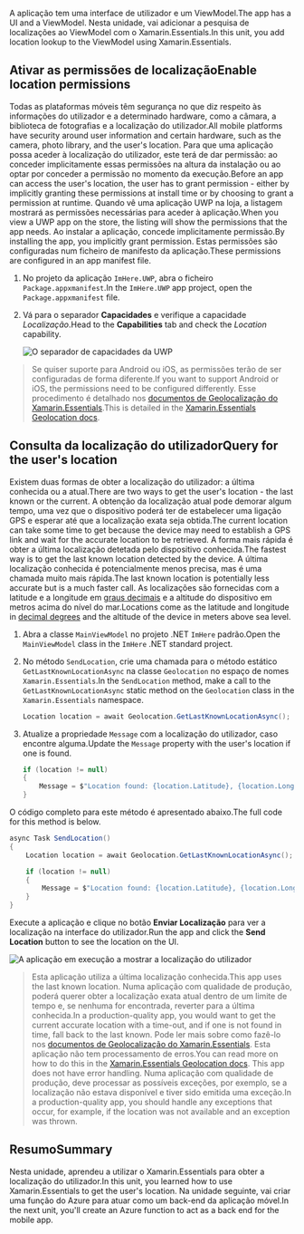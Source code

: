<span data-ttu-id="ca070-101">A aplicação tem uma interface de utilizador e um ViewModel.</span><span class="sxs-lookup"><span data-stu-id="ca070-101">The app has a UI and a ViewModel.</span></span> <span data-ttu-id="ca070-102">Nesta unidade, vai adicionar a pesquisa de localizações ao ViewModel com o Xamarin.Essentials.</span><span class="sxs-lookup"><span data-stu-id="ca070-102">In this unit, you add location lookup to the ViewModel using Xamarin.Essentials.</span></span>

## <a name="enable-location-permissions"></a><span data-ttu-id="ca070-103">Ativar as permissões de localização</span><span class="sxs-lookup"><span data-stu-id="ca070-103">Enable location permissions</span></span>

<span data-ttu-id="ca070-104">Todas as plataformas móveis têm segurança no que diz respeito às informações do utilizador e a determinado hardware, como a câmara, a biblioteca de fotografias e a localização do utilizador.</span><span class="sxs-lookup"><span data-stu-id="ca070-104">All mobile platforms have security around user information and certain hardware, such as the camera, photo library, and the user's location.</span></span> <span data-ttu-id="ca070-105">Para que uma aplicação possa aceder à localização do utilizador, este terá de dar permissão: ao conceder implicitamente essas permissões na altura da instalação ou ao optar por conceder a permissão no momento da execução.</span><span class="sxs-lookup"><span data-stu-id="ca070-105">Before an app can access the user's location, the user has to grant permission - either by implicitly granting these permissions at install time or by choosing to grant a permission at runtime.</span></span> <span data-ttu-id="ca070-106">Quando vê uma aplicação UWP na loja, a listagem mostrará as permissões necessárias para aceder à aplicação.</span><span class="sxs-lookup"><span data-stu-id="ca070-106">When you view a UWP app on the store, the listing will show the permissions that the app needs.</span></span> <span data-ttu-id="ca070-107">Ao instalar a aplicação, concede implicitamente permissão.</span><span class="sxs-lookup"><span data-stu-id="ca070-107">By installing the app, you implicitly grant permission.</span></span> <span data-ttu-id="ca070-108">Estas permissões são configuradas num ficheiro de manifesto da aplicação.</span><span class="sxs-lookup"><span data-stu-id="ca070-108">These permissions are configured in an app manifest file.</span></span>

1. <span data-ttu-id="ca070-109">No projeto da aplicação `ImHere.UWP`, abra o ficheiro `Package.appxmanifest`.</span><span class="sxs-lookup"><span data-stu-id="ca070-109">In the `ImHere.UWP` app project, open the `Package.appxmanifest` file.</span></span>

2. <span data-ttu-id="ca070-110">Vá para o separador **Capacidades** e verifique a capacidade *Localização*.</span><span class="sxs-lookup"><span data-stu-id="ca070-110">Head to the **Capabilities** tab and check the *Location* capability.</span></span>

    ![O separador de capacidades da UWP](../media/4-uwp-location-capability.png)

> <span data-ttu-id="ca070-112">Se quiser suporte para Android ou iOS, as permissões terão de ser configuradas de forma diferente.</span><span class="sxs-lookup"><span data-stu-id="ca070-112">If you want to support Android or iOS, the permissions need to be configured differently.</span></span> <span data-ttu-id="ca070-113">Esse procedimento é detalhado nos [documentos de Geolocalização do Xamarin.Essentials](https://docs.microsoft.com/xamarin/essentials/geolocation?tabs=android#getting-started).</span><span class="sxs-lookup"><span data-stu-id="ca070-113">This is detailed in the [Xamarin.Essentials Geolocation docs](https://docs.microsoft.com/xamarin/essentials/geolocation?tabs=android#getting-started).</span></span>

## <a name="query-for-the-users-location"></a><span data-ttu-id="ca070-114">Consulta da localização do utilizador</span><span class="sxs-lookup"><span data-stu-id="ca070-114">Query for the user's location</span></span>

<span data-ttu-id="ca070-115">Existem duas formas de obter a localização do utilizador: a última conhecida ou a atual.</span><span class="sxs-lookup"><span data-stu-id="ca070-115">There are two ways to get the user's location - the last known or the current.</span></span> <span data-ttu-id="ca070-116">A obtenção da localização atual pode demorar algum tempo, uma vez que o dispositivo poderá ter de estabelecer uma ligação GPS e esperar até que a localização exata seja obtida.</span><span class="sxs-lookup"><span data-stu-id="ca070-116">The current location can take some time to get because the device may need to establish a GPS link and wait for the accurate location to be retrieved.</span></span> <span data-ttu-id="ca070-117">A forma mais rápida é obter a última localização detetada pelo dispositivo conhecida.</span><span class="sxs-lookup"><span data-stu-id="ca070-117">The fastest way is to get the last known location detected by the device.</span></span> <span data-ttu-id="ca070-118">A última localização conhecida é potencialmente menos precisa, mas é uma chamada muito mais rápida.</span><span class="sxs-lookup"><span data-stu-id="ca070-118">The last known location is potentially less accurate but is a much faster call.</span></span> <span data-ttu-id="ca070-119">As localizações são fornecidas com a latitude e a longitude em [graus decimais](https://en.wikipedia.org/wiki/Decimal_degrees) e a altitude do dispositivo em metros acima do nível do mar.</span><span class="sxs-lookup"><span data-stu-id="ca070-119">Locations come as the latitude and longitude in [decimal degrees](https://en.wikipedia.org/wiki/Decimal_degrees) and the altitude of the device in meters above sea level.</span></span>

1. <span data-ttu-id="ca070-120">Abra a classe `MainViewModel` no projeto .NET `ImHere` padrão.</span><span class="sxs-lookup"><span data-stu-id="ca070-120">Open the `MainViewModel` class in the `ImHere` .NET standard project.</span></span>

2. <span data-ttu-id="ca070-121">No método `SendLocation`, crie uma chamada para o método estático `GetLastKnownLocationAsync` na classe `Geolocation` no espaço de nomes `Xamarin.Essentials`.</span><span class="sxs-lookup"><span data-stu-id="ca070-121">In the `SendLocation` method, make a call to the `GetLastKnownLocationAsync` static method on the `Geolocation` class in the `Xamarin.Essentials` namespace.</span></span>

    ```cs
    Location location = await Geolocation.GetLastKnownLocationAsync();
    ```

3. <span data-ttu-id="ca070-122">Atualize a propriedade `Message` com a localização do utilizador, caso encontre alguma.</span><span class="sxs-lookup"><span data-stu-id="ca070-122">Update the `Message` property with the user's location if one is found.</span></span>

    ```cs
    if (location != null)
    {
        Message = $"Location found: {location.Latitude}, {location.Longitude}.";
    }
    ```

<span data-ttu-id="ca070-123">O código completo para este método é apresentado abaixo.</span><span class="sxs-lookup"><span data-stu-id="ca070-123">The full code for this method is below.</span></span>

```cs
async Task SendLocation()
{
    Location location = await Geolocation.GetLastKnownLocationAsync();

    if (location != null)
    {
        Message = $"Location found: {location.Latitude}, {location.Longitude}.";
    }
}
```

<span data-ttu-id="ca070-124">Execute a aplicação e clique no botão **Enviar Localização** para ver a localização na interface do utilizador.</span><span class="sxs-lookup"><span data-stu-id="ca070-124">Run the app and click the **Send Location** button to see the location on the UI.</span></span>

![A aplicação em execução a mostrar a localização do utilizador](../media/4-running-app-showing-location.png)

> <span data-ttu-id="ca070-126">Esta aplicação utiliza a última localização conhecida.</span><span class="sxs-lookup"><span data-stu-id="ca070-126">This app uses the last known location.</span></span> <span data-ttu-id="ca070-127">Numa aplicação com qualidade de produção, poderá querer obter a localização exata atual dentro de um limite de tempo e, se nenhuma for encontrada, reverter para a última conhecida.</span><span class="sxs-lookup"><span data-stu-id="ca070-127">In a production-quality app, you would want to get the current accurate location with a time-out, and if one is not found in time, fall back to the last known.</span></span> <span data-ttu-id="ca070-128">Pode ler mais sobre como fazê-lo nos [documentos de Geolocalização do Xamarin.Essentials](https://docs.microsoft.com/xamarin/essentials/geolocation?tabs=uwp#using-geolocation). Esta aplicação não tem processamento de erros.</span><span class="sxs-lookup"><span data-stu-id="ca070-128">You can read more on how to do this in the [Xamarin.Essentials Geolocation docs](https://docs.microsoft.com/xamarin/essentials/geolocation?tabs=uwp#using-geolocation). This app does not have error handling.</span></span> <span data-ttu-id="ca070-129">Numa aplicação com qualidade de produção, deve processar as possíveis exceções, por exemplo, se a localização não estava disponível e tiver sido emitida uma exceção.</span><span class="sxs-lookup"><span data-stu-id="ca070-129">In a production-quality app, you should handle any exceptions that occur, for example, if the location was not available and an exception was thrown.</span></span>

## <a name="summary"></a><span data-ttu-id="ca070-130">Resumo</span><span class="sxs-lookup"><span data-stu-id="ca070-130">Summary</span></span>

<span data-ttu-id="ca070-131">Nesta unidade, aprendeu a utilizar o Xamarin.Essentials para obter a localização do utilizador.</span><span class="sxs-lookup"><span data-stu-id="ca070-131">In this unit, you learned how to use Xamarin.Essentials to get the user's location.</span></span> <span data-ttu-id="ca070-132">Na unidade seguinte, vai criar uma função do Azure para atuar como um back-end da aplicação móvel.</span><span class="sxs-lookup"><span data-stu-id="ca070-132">In the next unit, you'll create an Azure function to act as a back end for the mobile app.</span></span>